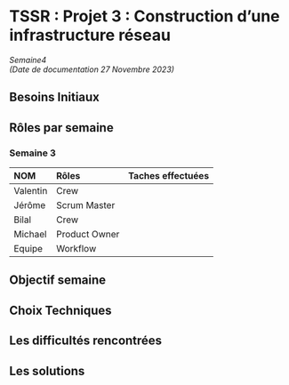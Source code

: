 # TSSR : Projet 3 : Construction d’une infrastructure réseau

_Semaine4_  
_(Date de documentation 27 Novembre 2023)_

## Besoins Initiaux


##  Rôles par semaine

### Semaine 3 
| NOM | Rôles | Taches effectuées |
| :-- |:----- | :---------- |
| Valentin | Crew |  |
| Jérôme  |  Scrum Master | |
| Bilal | Crew | |
| Michael | Product Owner | |
| Equipe | Workflow | |

## Objectif semaine


##  Choix Techniques

##  Les difficultés rencontrées

##  Les solutions 
